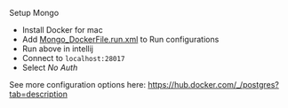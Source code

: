 Setup Mongo
- Install Docker for mac
- Add [Mongo_DockerFile.run.xml](Mongo_Dockerfile.run.xml) to Run configurations
- Run above in intellij
- Connect to `localhost:28017`
- Select *No Auth*

See more configuration options here: https://hub.docker.com/_/postgres?tab=description